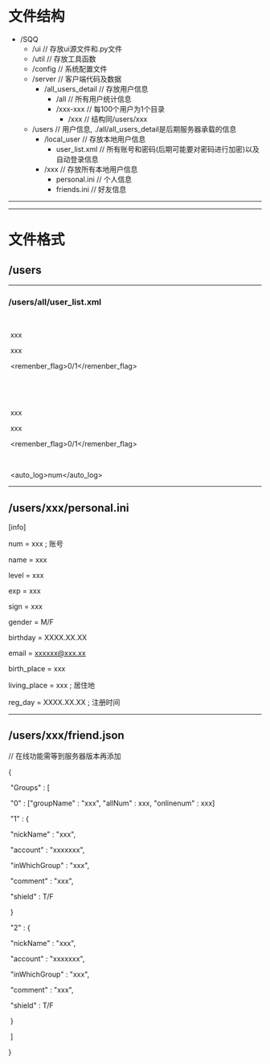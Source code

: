# 文件结构

- /SQQ
   - /ui                     // 存放ui源文件和.py文件
   - /util                   // 存放工具函数
   - /config              // 系统配置文件
   - /server              // 客户端代码及数据
      - /all_users_detail            // 存放用户信息
         - /all                            // 所有用户统计信息
         - /xxx-xxx                        // 每100个用户为1个目录
            - /xxx                              // 结构同/users/xxx
   - /users               // 用户信息, ./all/all_users_detail是后期服务器承载的信息
      - /local_user                  // 存放本地用户信息
         - user_list.xml               // 所有账号和密码(后期可能要对密码进行加密)以及自动登录信息
      - /xxx                     // 存放所有本地用户信息
         - personal.ini             // 个人信息
         - friends.ini                // 好友信息

***

***

# 文件格式

## /users

***

### /users/all/user_list.xml

<users>

​	<user>

​		<num>xxx</num>

​		<pwd>xxx</pwd>

​		<remenber_flag>0/1</remenber_flag>

​	</user>

​	<user>

​		<num>xxx</num>

​		<pwd>xxx</pwd>

​		<remenber_flag>0/1</remenber_flag>

​	</user>

​	<auto_log>num</auto_log>

</users>

***

## /users/xxx/personal.ini

[info]

num = xxx						; 账号

name = xxx

level = xxx

exp = xxx

sign = xxx

gender = M/F

birthday = XXXX.XX.XX

email = xxxxxx@xxx.xx

birth_place = xxx

living_place = xxx				; 居住地

reg_day = XXXX.XX.XX	; 注册时间

***

## /users/xxx/friend.json

// 在线功能需等到服务器版本再添加

{

​	"Groups" : [

​		"0" : ["groupName" : "xxx", "allNum" : xxx, "onlinenum" : xxx]     

​		"1" : {

​				"nickName" : "xxx",

​				"account" : "xxxxxxx",

​				"inWhichGroup" : "xxx",

​				"comment" : "xxx",

​				"shield" : T/F

​			}

​		"2" : {

​				"nickName" : "xxx",

​				"account" : "xxxxxxx",

​				"inWhichGroup" : "xxx",

​				"comment" : "xxx",

​				"shield" : T/F

​			}

​	]

}